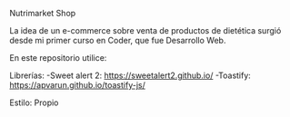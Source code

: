 Nutrimarket Shop

La idea de un e-commerce sobre venta de productos de dietética surgió desde mi primer curso en Coder, que fue Desarrollo Web.

En este repositorio utilice:

Librerías:
-Sweet alert 2: https://sweetalert2.github.io/
-Toastify: https://apvarun.github.io/toastify-js/

Estilo: Propio